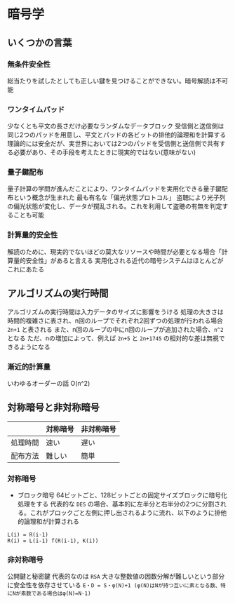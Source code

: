 # 暗号学
## いくつかの言葉
### 無条件安全性
総当たりを試したとしても正しい鍵を見つけることができない。暗号解読は不可能
### ワンタイムパッド
少なくとも平文の長さだけ必要なランダムなデータブロック
受信側と送信側は同じ2つのパッドを用意し、平文とパッドの各ビットの排他的論理和を計算する
理論的には安全だが、実世界においては2つのパッドを受信側と送信側で共有する必要があり、その手段を考えたときに現実的ではない(意味がない)
### 量子鍵配布
量子計算の学問が進んだことにより、ワンタイムパッドを実用化できる量子鍵配布という概念が生まれた
最も有名な「偏光状態プロトコル」
盗聴により光子列の偏光状態が変化し、データが撹乱される。これを利用して盗聴の有無を判定することも可能
### 計算量的安全性
解読のために、現実的でないほどの莫大なリソースや時間が必要となる場合「計算量的安全性」があると言える
実用化される近代の暗号システムはほとんどがこれにあたる
## アルゴリズムの実行時間
アルゴリズムの実行時間は入力データのサイズに影響をうける
処理の大きさは時間的複雑さに表され、n回のループでそれぞれ2回ずつの処理が行われる場合 `2n+1` と表される
また、n回のループの中にn回のループが追加された場合、`n^2`となる
ただ、nの増加によって、例えば `2n+5` と `2n+1745` の相対的な差は無視できるようになる
### 漸近的計算量
いわゆるオーダーの話
O(n^2)
## 対称暗号と非対称暗号
| |対称暗号|非対称暗号|
|-|-|-|
|処理時間|速い|遅い|
|配布方法|難しい|簡単|
### 対称暗号
- ブロック暗号
64ビットごと、128ビットごとの固定サイズブロックに暗号化処理をする
代表的な `DES` の場合、基本的に左半分と右半分の2つに分割される。これがブロックごと左側に押し出されるように流れ、以下のように排他的論理和が計算される
```
L(i) = R(i-1)
R(i) = L(i-1) f(R(i-1), K(i))
```
### 非対称暗号
公開鍵と秘密鍵
代表的なのは `RSA`
大きな整数値の因数分解が難しいという部分に安全性を依存させている
`E・D = S・φ(N)+1 (φ(N)はNが持つ互いに素となる数、特にNが素数である場合はφ(N)=N-1)`

